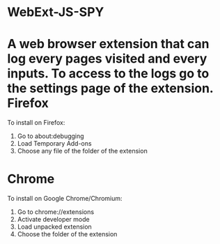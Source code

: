 # WebExt-JS-SPY
A web browser extension that can log every pages visited and every inputs.
To access to the logs go to the settings page of the extension.
Firefox
======
To install on Firefox:
1. Go to about:debugging
2. Load Temporary Add-ons
3. Choose any file of the folder of the extension

Chrome
======
To install on Google Chrome/Chromium:
1. Go to chrome://extensions
2. Activate developer mode
3. Load unpacked extension
4. Choose the folder of the extension
